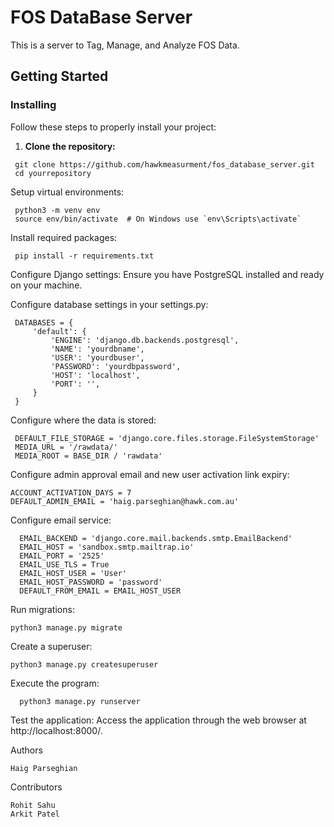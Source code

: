 # FOS DataBase Server

This is a server to Tag, Manage, and Analyze FOS Data.

## Getting Started

### Installing

Follow these steps to properly install your project:

1. **Clone the repository:**
  ```
   git clone https://github.com/hawkmeasurment/fos_database_server.git
   cd yourrepository
  ```
Setup virtual environments:
  ```
   python3 -m venv env
   source env/bin/activate  # On Windows use `env\Scripts\activate`
  ```
Install required packages:
  ```
   pip install -r requirements.txt
  ```

Configure Django settings:
Ensure you have PostgreSQL installed and ready on your machine.

Configure database settings in your settings.py:
  ```
   DATABASES = {
       'default': {
           'ENGINE': 'django.db.backends.postgresql',
           'NAME': 'yourdbname',
           'USER': 'yourdbuser',
           'PASSWORD': 'yourdbpassword',
           'HOST': 'localhost',
           'PORT': '',
       }
   }
  ```
Configure where the data is stored:
  ```
   DEFAULT_FILE_STORAGE = 'django.core.files.storage.FileSystemStorage'
   MEDIA_URL = '/rawdata/'
   MEDIA_ROOT = BASE_DIR / 'rawdata'
  ```
Configure admin approval email and new user activation link expiry:
  ```
ACCOUNT_ACTIVATION_DAYS = 7 
DEFAULT_ADMIN_EMAIL = 'haig.parseghian@hawk.com.au'
  ```
Configure email service:
  ```
    EMAIL_BACKEND = 'django.core.mail.backends.smtp.EmailBackend'
    EMAIL_HOST = 'sandbox.smtp.mailtrap.io'
    EMAIL_PORT = '2525'
    EMAIL_USE_TLS = True
    EMAIL_HOST_USER = 'User'
    EMAIL_HOST_PASSWORD = 'password'
    DEFAULT_FROM_EMAIL = EMAIL_HOST_USER
  ```
Run migrations:
  ```
python3 manage.py migrate
  ```
Create a superuser:
  ```
python3 manage.py createsuperuser
  ```
Execute the program:
  ```
    python3 manage.py runserver
  ```
Test the application:
    Access the application through the web browser at http://localhost:8000/.

Authors

    Haig Parseghian

Contributors

    Rohit Sahu
    Arkit Patel
